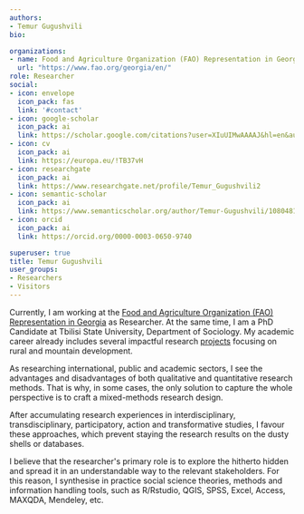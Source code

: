```yaml
---
authors:
- Temur Gugushvili
bio:

organizations:
- name: Food and Agriculture Organization (FAO) Representation in Georgia
  url: "https://www.fao.org/georgia/en/"
role: Researcher 
social:
- icon: envelope
  icon_pack: fas
  link: '#contact'
- icon: google-scholar
  icon_pack: ai
  link: https://scholar.google.com/citations?user=XIuUIMwAAAAJ&hl=en&authuser=2
- icon: cv
  icon_pack: ai
  link: https://europa.eu/!TB37vH   
- icon: researchgate
  icon_pack: ai
  link: https://www.researchgate.net/profile/Temur_Gugushvili2
- icon: semantic-scholar
  icon_pack: ai
  link: https://www.semanticscholar.org/author/Temur-Gugushvili/108048125
- icon: orcid
  icon_pack: ai
  link: https://orcid.org/0000-0003-0650-9740

superuser: true
title: Temur Gugushvili
user_groups:
- Researchers
- Visitors
---
```


Currently, I am working at the [Food and Agriculture Organization (FAO) Representation in Georgia](https://www.fao.org/georgia/en/) as Researcher. At the same time, I am a PhD Candidate at Tbilisi State University, Department of Sociology. My academic career already includes several impactful research [projects](https://temurgugushvili.ge/project/) focusing on rural and mountain development.

As researching international, public and academic sectors, I see the advantages and disadvantages of both qualitative and quantitative research methods. That is why, in some cases, the only solution to capture the whole perspective is to craft a mixed-methods research design.

After accumulating research experiences in interdisciplinary, transdisciplinary, participatory, action and transformative studies, I favour these approaches, which prevent staying the research results on the dusty shells or databases.

I believe that the researcher's primary role is to explore the hitherto hidden and spread it in an understandable way to the relevant stakeholders. For this reason, I synthesise in practice social science theories, methods and information handling tools, such as R/Rstudio, QGIS, SPSS, Excel, Access, MAXQDA, Mendeley, etc.